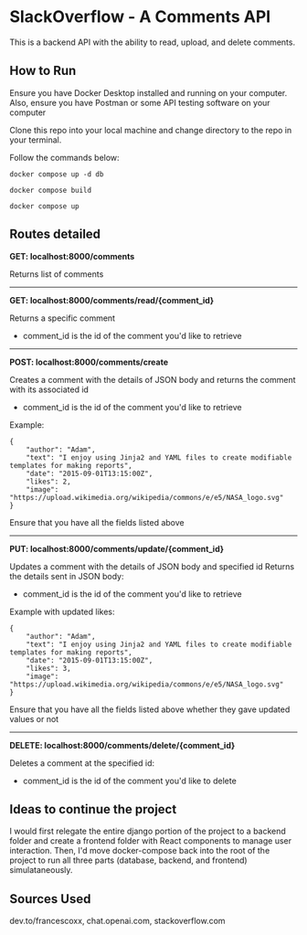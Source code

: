 # SlackOverflow - A Comments API
This is a backend API with the ability to read, upload, and delete comments. 

## How to Run
Ensure you have Docker Desktop installed and running on your computer. Also, ensure you have Postman or some API testing software on your computer

Clone this repo into your local machine and change directory to the repo in your terminal.

Follow the commands below:

```docker compose up -d db```

```docker compose build```

```docker compose up```

Routes detailed
---

**GET: localhost:8000/comments**

Returns list of comments

---

**GET: localhost:8000/comments/read/{comment_id}** 

Returns a specific comment
- comment_id is the id of the comment you'd like to retrieve

---

**POST: localhost:8000/comments/create**

Creates a comment with the details of JSON body and returns the comment with its associated id
- comment_id is the id of the comment you'd like to retrieve

Example:
```
{
    "author": "Adam",
    "text": "I enjoy using Jinja2 and YAML files to create modifiable templates for making reports",
    "date": "2015-09-01T13:15:00Z",
    "likes": 2,
    "image": "https://upload.wikimedia.org/wikipedia/commons/e/e5/NASA_logo.svg"
}
```
Ensure that you have all the fields listed above

---

**PUT: localhost:8000/comments/update/{comment_id}**

Updates a comment with the details of JSON body and specified id
Returns the details sent in JSON body:
- comment_id is the id of the comment you'd like to retrieve

Example with updated likes:
```
{
    "author": "Adam",
    "text": "I enjoy using Jinja2 and YAML files to create modifiable templates for making reports",
    "date": "2015-09-01T13:15:00Z",
    "likes": 3,
    "image": "https://upload.wikimedia.org/wikipedia/commons/e/e5/NASA_logo.svg"
}
```
Ensure that you have all the fields listed above whether they gave updated values or not

---

**DELETE: localhost:8000/comments/delete/{comment_id}**

Deletes a comment at the specified id:
- comment_id is the id of the comment you'd like to delete

## Ideas to continue the project
I would first relegate the entire django portion of the project to a backend folder and create a frontend folder with React components to manage user interaction. Then, I'd move docker-compose back into the root of the project to run all three parts (database, backend, and frontend) simulataneously.

## Sources Used 
dev.to/francescoxx, chat.openai.com, stackoverflow.com

